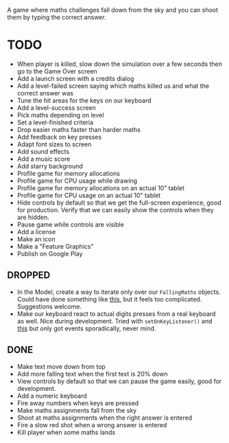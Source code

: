 A game where maths challenges fall down from the sky and you can shoot
them by typing the correct answer.

# TODO
* When player is killed, slow down the simulation over a few seconds
  then go to the Game Over screen
* Add a launch screen with a credits dialog
* Add a level-failed screen saying which maths killed us and what the
  correct answer was
* Tune the hit areas for the keys on our keyboard
* Add a level-success screen
* Pick maths depending on level
* Set a level-finished criteria
* Drop easier maths faster than harder maths
* Add feedback on key presses
* Adapt font sizes to screen
* Add sound effects
* Add a music score
* Add starry background
* Profile game for memory allocations
* Profile game for CPU usage while drawing
* Profile game for memory allocations on an actual 10" tablet
* Profile game for CPU usage on an actual 10" tablet
* Hide controls by default so that we get the full-screen experience,
  good for production. Verify that we can easily show the controls
  when they are hidden.
* Pause game while controls are visible
* Add a license
* Make an icon
* Make a "Feature Graphics"
* Publish on Google Play


## DROPPED
* In the Model, create a way to iterate only over our `FallingMaths`
  objects. Could have done something like
  [this](https://codereview.stackexchange.com/a/112111/159546), but it
  feels too complicated. Suggestions welcome.
* Make our keyboard react to actual digits presses from a real keyboard
  as well. Nice during development. Tried with `setOnKeyListener()` and
  [this](https://stackoverflow.com/a/26567134/473672) but only got
  events sporadically, never mind.

## DONE
* Make text move down from top
* Add more falling text when the first text is 20% down
* View controls by default so that we can pause the game easily, good
  for development.
* Add a numeric keyboard
* Fire away numbers when keys are pressed
* Make maths assignments fall from the sky
* Shoot at maths assignments when the right answer is entered
* Fire a slow red shot when a wrong answer is entered
* Kill player when some maths lands
